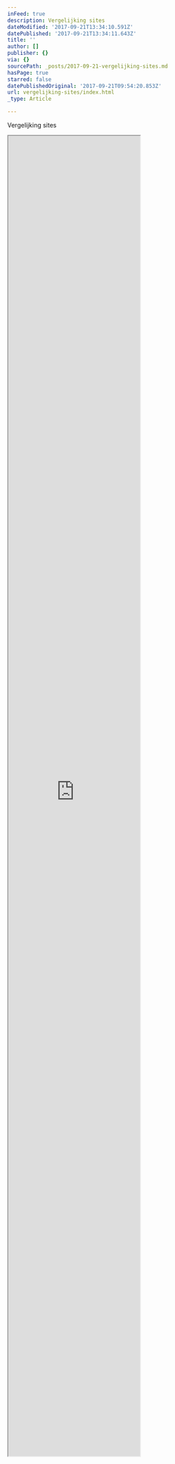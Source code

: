 ```yaml
---
inFeed: true
description: Vergelijking sites
dateModified: '2017-09-21T13:34:10.591Z'
datePublished: '2017-09-21T13:34:11.643Z'
title: ''
author: []
publisher: {}
via: {}
sourcePath: _posts/2017-09-21-vergelijking-sites.md
hasPage: true
starred: false
datePublishedOriginal: '2017-09-21T09:54:20.853Z'
url: vergelijking-sites/index.html
_type: Article

---
```

Vergelijking sites

<iframe src="https://the-grid.github.io/ed-userhtml/?g=eJytUk2P0zAQvedXGN_bpAssC8SR2C0rcYLDXvY4tafJtI4dbCfbCPHfmaYughsHLEv2vDfz5kNTv9p-fXh6_vZZdKm3TVHnZ-fN3BRsIhg2y_zGNFtsCkOT-FEIPj2cVi9kUvdBbN5W1XD6uMAdUtslxqoFY6T4ySo5vI460JBEmgdUMuEplQeY4IJKEYNWsiwNTmj9gCGuYb8nS5BwCL4N0PewxrGMfgwamcFYHvh-HzHMK8tuMa0PUTaccJFsakvuKAJaJZcSYofIif7Ir2OUogu4_6fMYFmD3ObS0Poc3Pynpn5Lt-gwgP27EVHU59lrCzEqaYDirL37dIlBdA_eJeBfkMJAglWPhuDLVsmbu9vqtspoHHdklMzWAPoILddMLmFwmNK0Q1Z0mbfUU1Jyc43mqtmP088ZmAhflHQ-9AA2Yz4YDEoGbEcLYQikMTOgE3ku1HrmHx_f3VRX4R1E0pl4_eb93fb-GmImDIniWZHnc3UfU_LuiQet5D0e6XDkknlUPKDzxl42mDd3WehfnsL_xg" height="3000" style=""></iframe>